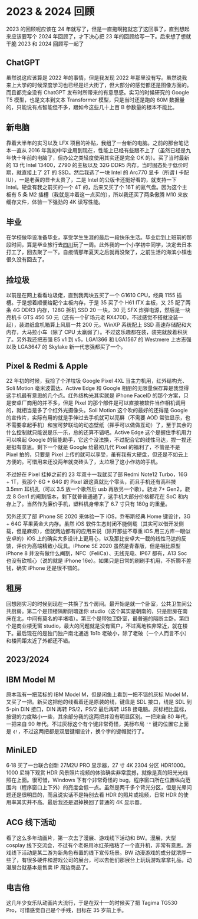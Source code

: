 # 2023 & 2024 回顾

2023 的回顾呢应该在 24 年就写了，但是一直拖啊拖就忘了这回事了，直到想起来应该要写个 2024 年回顾了，才下决心把 23 年的回顾给写一下。后来想了想就干脆 2023 和 2024 回顾写一起了

## ChatGPT

虽然说这应该算是 2022 年的事情，但是我发现 2022 年那里没有写。虽然说我来上大学的时候深度学习也已经是烂大街了，但大部分的感觉都还是图像方面的。而且都完全没有 ChatGPT 发布时所带来的有意思感。实习的时候研究的 Google T5 模型，也是文本到文本 Transformer 模型，只是当时还是跑的 60M 数据量的，只能说有点智能但不多，跟如今这些几十上百 B 参数量的根本不能比。

## 新电脑

靠着大半年的实习以及 LFX 项目的补贴，我组了一台新的电脑。之前的那台笔记本一直从 2016 年我初中毕业用到现在，性能上已经有些跟不上了（虽然已经是九年快十年前的电脑了，但办公之类轻度使用其实还是完全 OK 的）。买了当时最新的 13 代 Intel 13400，Z790 的主板以及 32G DDR5 内存，当时固态处于低价时期，就直接上了 2T 的 SSD。然后我选了一块 Intel 的 Arc770 显卡（所谓 I 卡配 IU），一是老黄的显卡太贵了，二是 Intel 的公版卡还挺好看的，就支持一下 Intel。硬盘有我之前买的一个 4T 的，后来又买了个 16T 的氦气盘。因为这个主板有 5 条 M2 插槽（我就是冲着这一点买的），所以我还买了两条傲腾 M10 来放缓存文件，体验一下强劲的 4K 读写性能。

## 毕业

在学校做毕设准备毕业，享受学生生涯的最后一段快乐生活。毕业后到上班前的那段时间，算是毕业旅行去[四川](sichuan.md)玩了一周。此外我的一个小学初中同学，决定去日本打工了，回去聚了一下。自疫情那年夏天之后就再没聚了，之前生活的海滨小镇也很久没有回去了。

## 捡垃圾

以前是在网上看看垃圾佬，直到我两块五买了一个 G1610 CPU，经典 1155 插槽。于是想着顺便给配个主板内存，于是 35 买了个 H61 ITX 主板，又 25 配了两条 4G DDR3 内存，128G 拆机 SSD 20 一块，30 元 SFX 炸弹电源，然后是一块亮机卡 GTS 450 50 元（还有一个矿场元老 RX470D，不过感觉不搭就没装一起），装进纸盒机箱算上风扇一共 200 元。WinXP 系统配上 SSD 高速存储配和大内存，大马拉小车（除了 CPU 太羸弱了）。不过这乐趣都在装，装完就放着积灰了。另外我还把志强 E5 v1 到 v5，LGA1366 和 LGA1567 的 Westmere 上古志强以及 LGA3647 的 Skylake 新一代志强都买了一个。

## Pixel & Redmi & Apple

22 年初的时候，我捡了个洋垃圾 Google Pixel 4XL 当主力机用，红外结构光、Soli Motion 毫米波雷达、Active Edge 和 Google 相册的无限量保存算是我觉得这手机最有意思的几个点。红外结构光其实就是 iPhone FaceID 的那个方案，只是安卓厂商用的并不多，但是 Pixel 的那个部件是可以直接被软件当作相机调用的，就相当是多了个红外光摄像头。Soli Motion 这个吹的最好的还得是 Google 的宣传片，实际有用的就是手伸过去手机就可以亮屏（不需要 AOD 常驻显示，也不需要拿起手机）和宝可梦联动的动态壁纸（挥手可以做做互动）了，至于其余的什么控制就只能说是乐一乐，总的还算不错吧。Active Edge 这个是握住手机用力可以唤起 Google 的智能助手，它这个没法换，不过配合它的线性马达，捏一捏还是挺有意思。剩下一个就是 Google 给最初几代 Pixel 的福利了，不管是不是 Pixel 拍的，只要是 Pixel 上传的就可以享受，虽有我有大硬盘，但还是不如云上方便的。可惜用来还没两年就变砖头了，太垃圾了这小作坊的手机。

不过好在 Pixel 挂掉之前的 23 年双十一我就买了部 Redmi Note12 Turbo，16G + 1T，我那个 6G + 64G 的 Pixel 跟这真就比个零头，而且手机还有高科技 3.5mm 耳机孔（可以 3.5 放一个歌然后 usb 再放另一个歌）。骁龙 7+ Gen2，骁龙 8 Gen1 的阉割版本，剩下就普普通通了，这手机大部分价格都花在 SoC 和内存上了。当然作为廉价手机，塑料机身带来了 6.7 寸只有 180g 的重量。

另外还买了部 iPhone SE 2020 来体验一下 iOS，乔布斯经典 Home 键设计，3G + 64G 苹果黄金大内存。虽然 iOS 软件生态封闭不能侧载（其实可以借开发侧载，但是麻烦），但就两边都有的应用来说（除开那些不尊重 iOS 用三方库一眼似安卓的）iOS 上的确实大多设计上更用心，以及那比安卓大一截的线性马达的反馈，评价为高端精致小玩具。iPhone SE 2020 虽然是青春版，但是相比原型 iPhone 8 并没有做什么阉割，NFC（FeliCa）、无线充电、IP67 都有，A13 Soc 也没有砍核心（说的就是 iPhone 16e）。如果只是日常的刷刷手机用，不折腾不差钱，确实 iPhone 还是很不错的。

## 租房

回想刚实习的时候到现在一共换了五个房间。最开始是就一个卧室，公共卫生间公共厨房。第二个是顶楼隔断阴暗迷你 studio（这个其实是朝南的，只是厨房在南床在北，中间有莫名的半堵墙）。第三个是带独卫卧室，最普遍的隔断主卧。第四个是商业楼无窗 studio，最大的问题就是没有窗户，不过离地铁非常近，就在楼下。最后现在的是独门独户南北通透 1b1b 老破小，除了老破（一个人而言不小）和楼间距太近了外都还不错。

## 2023/2024

## IBM Model M

原本我有一把蓝标的 IBM Model M，但是闲鱼上看到一把不错的灰标 Model M，又买了一把。新买这把他的线看着还是原装的线，键盘是 SDL 接口，线是 SDL 到 5-pin DIN 接口，DIN 再转 PS/2，PS/2 最后再转 USB 接电脑。灰标相比蓝标，按键的力度略小一些，其余部分我的这两把并没有明显区别。一把来自 80 年代，一把来自 90 年代。不过灰标这个有个键非常奇怪，美标布局 `'"` 键的位置它上面是 `¢!`，不过这两把都是双层键帽设计，换个字的键帽就行了。

## MiniLED

6·18 买了一台联合创新 27M2U PRO 显示器，27 寸 4K 2304 分区 HDR1000。1000 尼特下观赏 HDR 风景照片视频的体验确实非常震撼，就像是真的阳光光线照在上面。很可惜，Windows 下有个非常奇怪的 bug，程序窗口所在位置纵向范围内（程序窗口上下外）的亮度会低一点。虽然是两千多个背光分区，但是光晕问题还是很明显的，而且说实话不是特别去看 HDR 的照片或视频，日常 HDR 的使用率其实并不高。最后我还是退掉换回了普通的 4K 显示器。

## ACG 线下活动

看了这么多年动画片，第一次去了漫展、游戏线下活动和 BW。漫展，大型 cosplay 线下交流会，不过有个老哥用冰红茶瓶粘了一个直升机，非常有意思。游戏线下活动是某二游为新角色布置的线下宣传场景。BW 动漫游戏的成分就浓厚一些了，有很多硬件和游戏公司的展台，可以去他们那展台上玩玩游戏拿拿礼品，动漫展台就基本是售卖 IP 周边商品了。

## 电吉他

这几年少女乐队动画片大流行，于是在双十一的时候买了把 Tagima TG530 Pro，可惜感觉自己是个手残，目标在 35 岁前上手。
